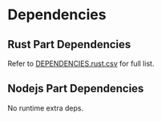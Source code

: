 # Dependencies

## Rust Part Dependencies

Refer to [DEPENDENCIES.rust.csv](./DEPENDENCIES.rust.csv) for full list.

## Nodejs Part Dependencies

No runtime extra deps.
